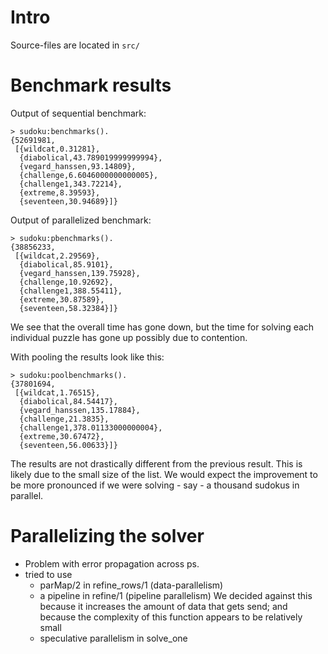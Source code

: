 Intro
=====
Source-files are located in `src/`

Benchmark results
=================
Output of sequential benchmark:

    > sudoku:benchmarks().
    {52691981,
     [{wildcat,0.31281},
      {diabolical,43.789019999999994},
      {vegard_hanssen,93.14809},
      {challenge,6.6046000000000005},
      {challenge1,343.72214},
      {extreme,8.39593},
      {seventeen,30.94689}]}

Output of parallelized benchmark:

    > sudoku:pbenchmarks().
    {38856233,
     [{wildcat,2.29569},
      {diabolical,85.9101},
      {vegard_hanssen,139.75928},
      {challenge,10.92692},
      {challenge1,388.55411},
      {extreme,30.87589},
      {seventeen,58.32384}]}

We see that the overall time has gone down, but the time for solving each
individual puzzle has gone up possibly due to contention.

With pooling the results look like this:

    > sudoku:poolbenchmarks().
    {37801694,
     [{wildcat,1.76515},
      {diabolical,84.54417},
      {vegard_hanssen,135.17884},
      {challenge,21.3835},
      {challenge1,378.01133000000004},
      {extreme,30.67472},
      {seventeen,56.00633}]}

The results are not drastically different from the previous result. This is
likely due to the small size of the list. We would expect the improvement to
be more pronounced if we were solving - say - a thousand sudokus in parallel.

Parallelizing the solver
========================
* Problem with error propagation across ps.
* tried to use
  - parMap/2 in refine_rows/1 (data-parallelism)
  - a pipeline in refine/1 (pipeline parallelism)
    We decided against this because it increases the amount of data that
    gets send; and because the complexity of this function appears to be
    relatively small
  - speculative parallelism in solve_one
